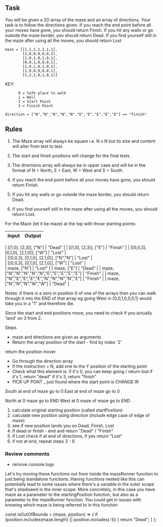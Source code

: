 ## Task

You will be given a 2D array of the maze and an array of directions. Your task is to follow the directions given. If you reach the end point before all your moves have gone, you should return Finish. If you hit any walls or go outside the maze border, you should return Dead. If you find yourself still in the maze after using all the moves, you should return Lost

```
maze = [[1,1,1,1,1,1,1],
        [1,0,0,0,0,0,3],
        [1,0,1,0,1,0,1],
        [0,0,1,0,0,0,1],
        [1,0,1,0,1,0,1],
        [1,0,0,0,0,0,1],
        [1,2,1,0,1,0,1]]
```

KEY:

```
      0 = Safe place to walk
      1 = Wall
      2 = Start Point
      3 = Finish Point

direction = ["N","N","N","N","N","E","E","E","E","E"] == "Finish"
```

## Rules

1. The Maze array will always be square i.e. N x N but its size and content will alter from test to test.

2. The start and finish positions will change for the final tests.

3. The directions array will always be in upper case and will be in the format of N = North, E = East, W = West and S = South.

4. If you reach the end point before all your moves have gone, you should return Finish.

5. If you hit any walls or go outside the maze border, you should return Dead.

6. If you find yourself still in the maze after using all the moves, you should return Lost.

For the Maze (let it be maze) at the top with those starting points:

| Input | Output |
| ----- | ------ |

| [[1,0],
   [2,3]], ["N"] | "Dead" |
| [[1,0],
   [2,3]], ["E"] | "Finish" |
| [[0,0,3],
   [0,1,0],
   [2,1,0]], ["W"] | "Lost" |  
| [[0,0,3],
   [0,1,0],
   [2,1,0]], ["N","N"] | "Lost" |  
| [[0,0,3],
   [0,1,0],
   [2,1,0]], ["W"] | "Lost" |  
| maze, ["N"] | "Lost" |
| maze, ["E"] | "Dead" |
| maze, ["N","N","N","N","N","E","E","E","E","E"] | "Finish" |
| maze, ["N","E","E","E","E","N","N","N","N","E"] | "Finish" |
| maze, ["N","N","N","W","W"] | "Dead" |

Notes: if there is a zero in position 0 of one of the arrays then you can walk through it into the END of that array eg going West in [0,0,1,0,0,0,1] would take you in a "1" and therefore die.

Since the start and end positions move, you need to check if you actually 'land' on 3 from 2.

Steps

- maze and directions are given as arguments
- Return the array position of the start - find by index '2'

return the position mover

- Go through the direction array
- If the instruction = N, add one to the Y position of the starting point
- Check what this element is:
  if it's 0, you can keep going / return lost
  if it's 1, return "dead"
  if it's 3, return "finish"
- PICK UP PONT \_ just found where the start point is CHANGE IR

South at end of maze go to 0
East at end of maze go to 0

North at 0 maze go to END
West at 0 maze of maze go to END

1. calculate original starting position (called startPosition)
2. calculate new position using direction (include edge case of edge of maze)
3. see if new position lands you on Dead, Finish, Lost
4. if dead or finish - end and return "Dead" / "Finish"
5. if Lost check if at end of directions, if yes return "Lost"
6. if not at end, repeat steps 3 - 6

### Review comments

- remove console.logs

Let's try moving these functions out from inside the mazeRunner function to just being standalone functions. Having functions nested like this can potentially lead to some issues where there's a variable in the outer scope that's shadowed in the inner scope. More concretely, in this case you have maze as a parameter to the startingPosition function, but also as a parameter to the mazeRunner function. You could get in issues with knowing which maze is being referred to in this function

const isOutOfBounds = (maze, position) => {
if (position.includes(maze.length) || position.includes(-1)) {
return "Dead";
}
};
